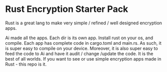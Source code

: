 # Rust Encryption Starter Pack 

Rust is a great lang to make very simple / refined / well designed encryption apps. 


Ai made all the apps. Each dir is its own app. Install rust on your os, and compile.  Each app has complete code in cargo.toml and main.rs. As such, it is super easy to compile on your device. Moreover, it is also super easy to feed the code to Ai and have it audit / change /update the code. It is the best of all worlds. If you want to see or use simple encryption apps made in Rust - this repo is it.

